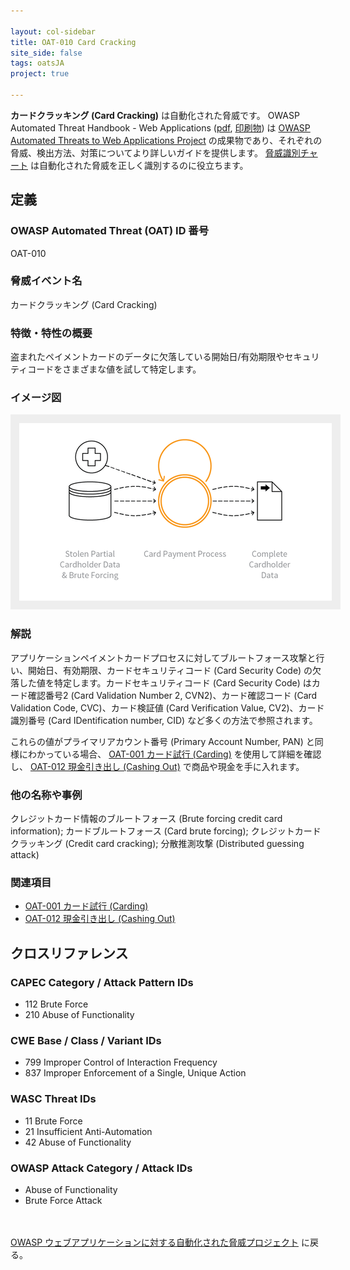 ```yaml
---

layout: col-sidebar
title: OAT-010 Card Cracking
site_side: false
tags: oatsJA
project: true

---
```


**カードクラッキング (Card Cracking)** は自動化された脅威です。 OWASP Automated Threat Handbook - Web Applications ([pdf](https://github.com/OWASP/www-project-automated-threats-to-web-applications/tree/master/assets/files/EN), [印刷物](http://www.lulu.com/shop/owasp-foundation/automated-threat-handbook/paperback/product-23540699.html)) は [OWASP Automated Threats to Web Applications Project](../../../) の成果物であり、それぞれの脅威、検出方法、対策についてより詳しいガイドを提供します。 [脅威識別チャート](https://www.owasp.org/www-project-automated-threats-to-web-applications/assets/files/oat-ontology-decision-chart.pdf) は自動化された脅威を正しく識別するのに役立ちます。

## 定義
### OWASP Automated Threat (OAT) ID 番号
OAT-010

### 脅威イベント名
カードクラッキング (Card Cracking)

### 特徴・特性の概要
盗まれたペイメントカードのデータに欠落している開始日/有効期限やセキュリティコードをさまざまな値を試して特定します。

### イメージ図
<img alt="Indicative diagram for OAT-010" src="images/500px-OAT-010_Card_Cracking.png" style="background-color:#eeeeee;padding:1em;">

### 解説
アプリケーションペイメントカードプロセスに対してブルートフォース攻撃と行い、開始日、有効期限、カードセキュリティコード (Card Security Code) の欠落した値を特定します。カードセキュリティコード (Card Security Code) はカード確認番号2 (Card Validation Number 2, CVN2)、カード確認コード (Card Validation Code, CVC)、カード検証値 (Card Verification Value, CV2)、カード識別番号 (Card IDentification number, CID) など多くの方法で参照されます。

これらの値がプライマリアカウント番号 (Primary Account Number, PAN) と同様にわかっている場合、 [OAT-001 カード試行 (Carding)](OAT-001_Carding.md) を使用して詳細を確認し、 [OAT-012 現金引き出し (Cashing Out)](OAT-012_Cashing_Out.md) で商品や現金を手に入れます。

### 他の名称や事例
クレジットカード情報のブルートフォース (Brute forcing credit card information); カードブルートフォース (Card brute forcing); クレジットカードクラッキング (Credit card cracking); 分散推測攻撃 (Distributed guessing attack)

### 関連項目
* [OAT-001 カード試行 (Carding)](OAT-001_Carding.md)
* [OAT-012 現金引き出し (Cashing Out)](OAT-012_Cashing_Out.md)

## クロスリファレンス
### CAPEC Category / Attack Pattern IDs
* 112 Brute Force
* 210 Abuse of Functionality

### CWE Base / Class / Variant IDs
* 799 Improper Control of Interaction Frequency
* 837 Improper Enforcement of a Single, Unique Action

### WASC Threat IDs
* 11 Brute Force
* 21 Insufficient Anti-Automation
* 42 Abuse of Functionality

### OWASP Attack Category / Attack IDs
* Abuse of Functionality
* Brute Force Attack

<br/><br/>[OWASP ウェブアプリケーションに対する自動化された脅威プロジェクト](../../../) に戻る。<br/><br/>
